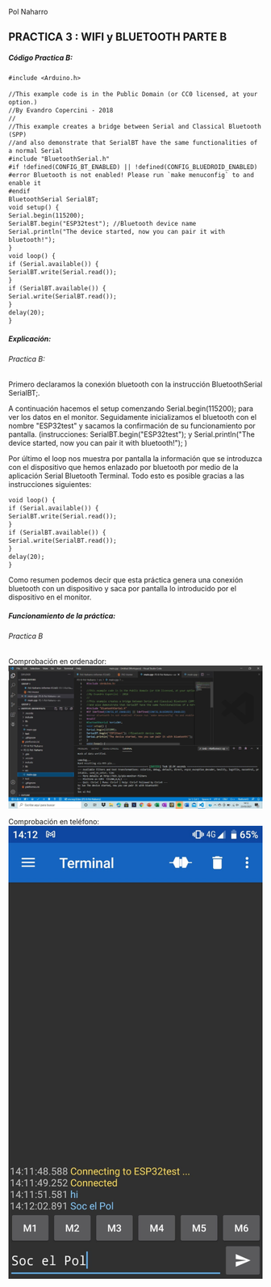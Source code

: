 Pol Naharro
## PRACTICA 3 : WIFI y BLUETOOTH PARTE B

##### Código Practica B: 

```
#include <Arduino.h>

//This example code is in the Public Domain (or CC0 licensed, at your option.)
//By Evandro Copercini - 2018
//
//This example creates a bridge between Serial and Classical Bluetooth (SPP)
//and also demonstrate that SerialBT have the same functionalities of a normal Serial
#include "BluetoothSerial.h"
#if !defined(CONFIG_BT_ENABLED) || !defined(CONFIG_BLUEDROID_ENABLED)
#error Bluetooth is not enabled! Please run `make menuconfig` to and enable it
#endif
BluetoothSerial SerialBT;
void setup() {
Serial.begin(115200);
SerialBT.begin("ESP32test"); //Bluetooth device name
Serial.println("The device started, now you can pair it with bluetooth!");
}
void loop() {
if (Serial.available()) {
SerialBT.write(Serial.read());
}
if (SerialBT.available()) {
Serial.write(SerialBT.read());
}
delay(20);
}
```
##### Explicación:

###### Practica B: 

Primero declaramos la conexión bluetooth con la instrucción BluetoothSerial SerialBT;.

A continuación hacemos el setup comenzando Serial.begin(115200); para ver los datos en el monitor. Seguidamente inicializamos el bluetooth con el nombre "ESP32test" y sacamos la confirmación de su funcionamiento por pantalla. (instrucciones: SerialBT.begin("ESP32test"); y Serial.println("The device started, now you can pair it with bluetooth!"); )

Por último el loop nos muestra por pantalla la información que se introduzca con el dispositivo que hemos enlazado por bluetooth por medio de la aplicación Serial Bluetooth Terminal. Todo esto es posible gracias a las instrucciones siguientes:
```
void loop() {
if (Serial.available()) {
SerialBT.write(Serial.read());
}
if (SerialBT.available()) {
Serial.write(SerialBT.read());
}
delay(20);
}
```

Como resumen podemos decir que esta práctica genera una conexión bluetooth con un dispositivo y saca por pantalla lo introducido por el dispositivo en el monitor.

##### Funcionamiento de la práctica:

###### Practica B
Comprobación en ordenador:
![alt text](bluetooth_ordena.jpg)


Comprobación en teléfono:
![alt text](bluetooth_telefono.jpg)

